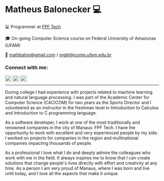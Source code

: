 # Matheus Balonecker 💻

💻 Programmer at [FPF Tech](https://fpftech.com/principal)

🎓 On-going Computer Science course on Federal University of Amazonas (UFAM)

📧 mathbalon@gmail.com / mgbl@icomp.ufam.edu.br

### Connect with me:

[<img align="left" alt="Twitter" width="22px" src="https://cdn.jsdelivr.net/npm/simple-icons@v3/icons/twitter.svg" />](https://twitter.com/Mathbalon)
[<img align="left" alt="LinkedIn" width="22px" src="https://cdn.jsdelivr.net/npm/simple-icons@v3/icons/linkedin.svg" />](https://www.linkedin.com/in/matheusbalonecker/)
[<img align="left" alt="Instagram" width="22px" src="https://cdn.jsdelivr.net/npm/simple-icons@v3/icons/instagram.svg" />](https://www.instagram.com/mathbalon/?hl=pt-br)

<br />

----------------

During college I had experience with projects related to machine learning and natural language processing. I was part of the Academic Center for Computer Science (CACICOM) for two years as the Sports Director and I volunteered as an instructor in the freshman level in Introduction to Calculus and Introduction to C programming language.

As a software developer, I work at one of the most traditionally and renowned companies in the city of Manaus: FPF Tech. I have the opportunity to work with excellent and very experienced people by my side. I worked on projects for companies in the region and multinational companies impacting thousands of people.

As a professional I love what I do and deeply admire the colleagues who work with me in the field. It always inspires me to know that I can create solutions that change people's lives directly with effort and creativity at any time. As a person I am very proud of Manaus, where I was born and live until today, and I love all the aspects that make it unique.

<!--
**mathbalon/mathbalon** is a ✨ _special_ ✨ repository because its `README.md` (this file) appears on your GitHub profile.

Here are some ideas to get you started:

- 🔭 I’m currently working on ...
- 🌱 I’m currently learning ...
- 👯 I’m looking to collaborate on ...
- 🤔 I’m looking for help with ...
- 💬 Ask me about ...
- 📫 How to reach me: ...
- 😄 Pronouns: ...
- ⚡ Fun fact: ...
-->
